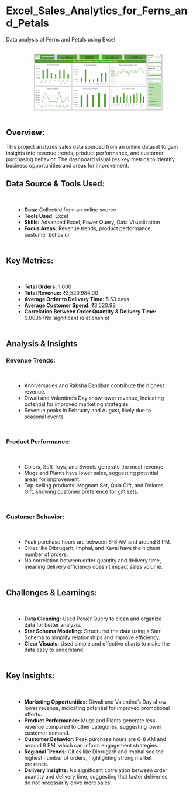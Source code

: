 # Excel_Sales_Analytics_for_Ferns_and_Petals

Data analysis of Ferns and Petals using Excel

<br/>
<div style="text-align: center;">
    <img src="https://github.com/Sumeettt27/Excel_Sales_Analytics_for_Ferns_and_Petals/blob/main/Dashboard.png" alt="sales analytics of FnP" style="max-width:70%;box-shadow:0 2.8px 2.2px rgba(0, 0, 0, 0.12)" />
</div>
<br/>

<h2>Overview:</h2>
<p>This project analyzes sales data sourced from an online dataset to gain insights into revenue trends, product performance, and customer purchasing behavior. The dashboard visualizes key metrics to identify business opportunities and areas for improvement.</p>

<h2>Data Source & Tools Used:</h2>
<ul style="margin: 50px; padding: 0px;">
    <li><strong>Data:</strong> Collected from an online source</li>
    <li><strong>Tools Used:</strong> Excel</li>
    <li><strong>Skills:</strong> Advanced Excel, Power Query, Data Visualization</li>
    <li><strong>Focus Areas:</strong> Revenue trends, product performance, customer behavior</li>
</ul>

<h2>Key Metrics:</h2>
<ul style="margin: 50px; padding: 0px;">
    <li><strong>Total Orders:</strong> 1,000</li>
    <li><strong>Total Revenue:</strong> ₹3,520,984.00</li>
    <li><strong>Average Order to Delivery Time:</strong> 5.53 days</li>
    <li><strong>Average Customer Spend:</strong> ₹3,520.98</li>
    <li><strong>Correlation Between Order Quantity & Delivery Time:</strong> 0.0035 (No significant relationship)</li>
</ul>

<h2>Analysis & Insights</h2>

<h3>Revenue Trends:</h3>
<ul style="margin: 50px; padding: 0px;">
    <li>Anniversaries and Raksha Bandhan contribute the highest revenue.</li>
    <li>Diwali and Valentine’s Day show lower revenue, indicating potential for improved marketing strategies.</li>
    <li>Revenue peaks in February and August, likely due to seasonal events.</li>
</ul>

<h3>Product Performance:</h3>
<ul style="margin: 50px; padding: 0px;">
    <li>Colors, Soft Toys, and Sweets generate the most revenue.</li>
    <li>Mugs and Plants have lower sales, suggesting potential areas for improvement.</li>
    <li>Top-selling products: Magnam Set, Quia Gift, and Dolores Gift, showing customer preference for gift sets.</li>
</ul>

<h3>Customer Behavior:</h3>
<ul style="margin: 50px; padding: 0px;">
    <li>Peak purchase hours are between 6-8 AM and around 8 PM.</li>
    <li>Cities like Dibrugarh, Imphal, and Kavai have the highest number of orders.</li>
    <li>No correlation between order quantity and delivery time, meaning delivery efficiency doesn’t impact sales volume.</li>
</ul>

<h2>Challenges & Learnings:</h2>
<ul style="margin: 50px; padding: 0px;">
    <li><strong>Data Cleaning:</strong> Used Power Query to clean and organize data for better analysis.</li>
    <li><strong>Star Schema Modeling:</strong> Structured the data using a Star Schema to simplify relationships and improve efficiency.</li>
    <li><strong>Clear Visuals:</strong> Used simple and effective charts to make the data easy to understand.</li>
</ul>

<h2>Key Insights:</h2>
<ul style="margin: 50px; padding: 0px;">
    <li><strong>Marketing Opportunities:</strong> Diwali and Valentine’s Day show lower revenue, indicating potential for improved promotional efforts.</li>
    <li><strong>Product Performance:</strong> Mugs and Plants generate less revenue compared to other categories, suggesting lower customer demand.</li>
    <li><strong>Customer Behavior:</strong> Peak purchase hours are 6-8 AM and around 8 PM, which can inform engagement strategies.</li>
    <li><strong>Regional Trends:</strong> Cities like Dibrugarh and Imphal see the highest number of orders, highlighting strong market presence.</li>
    <li><strong>Delivery Insights:</strong> No significant correlation between order quantity and delivery time, suggesting that faster deliveries do not necessarily drive more sales.</li>
</ul>
